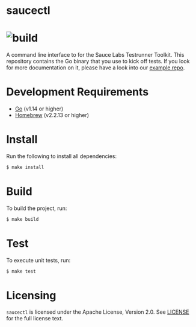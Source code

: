 saucectl
========
![build](https://github.com/saucelabs/saucectl-internal/workflows/saucectl%20pipeline/badge.svg?branch=master)
========

A command line interface to for the Sauce Labs Testrunner Toolkit. This repository contains the Go binary that you use to kick off tests. If you look for more documentation on it, please have a look into our [example repo](https://github.com/saucelabs/testrunner-toolkit).

# Development Requirements

- [Go](https://golang.org/) (v1.14 or higher)
- [Homebrew](https://brew.sh/) (v2.2.13 or higher)

# Install

Run the following to install all dependencies:

```sh
$ make install
```

# Build

To build the project, run:

```sh
$ make build
```

# Test

To execute unit tests, run:

```sh
$ make test
```

# Licensing
`saucectl` is licensed under the Apache License, Version 2.0. See [LICENSE](https://github.com/saucelabs/saucectl/blob/master/LICENSE) for the full license text.